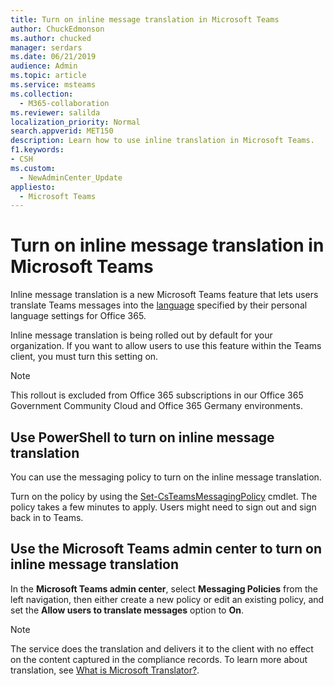 ```yaml
---
title: Turn on inline message translation in Microsoft Teams
author: ChuckEdmonson
ms.author: chucked
manager: serdars
ms.date: 06/21/2019
audience: Admin
ms.topic: article
ms.service: msteams
ms.collection: 
  - M365-collaboration
ms.reviewer: salilda
localization_priority: Normal
search.appverid: MET150
description: Learn how to use inline translation in Microsoft Teams.
f1.keywords:
- CSH
ms.custom: 
  - NewAdminCenter_Update
appliesto: 
  - Microsoft Teams
---
```


Turn on inline message translation in Microsoft Teams 
=================================================

Inline message translation is a new Microsoft Teams feature that lets users translate Teams messages into the [language](https://support.office.com/article/translate-a-message-in-teams-d8926ce9-d6a6-47df-a416-f1adb62d3194) specified by their personal language settings for Office 365.

Inline message translation is being rolled out by default for your organization. If you want to allow users to use this feature within the Teams client, you must turn this setting on.

> [!NOTE]
>This rollout is excluded from Office 365 subscriptions in our Office 365 Government Community Cloud and Office 365 Germany environments.

## Use PowerShell to turn on inline message translation

You can use the messaging policy to turn on the inline message translation.

Turn on the policy by using the [Set-CsTeamsMessagingPolicy](https://docs.microsoft.com/powershell/module/skype/set-csteamsmessagingpolicy?view=skype-ps) cmdlet. The policy takes a few minutes to apply. Users might need to sign out and sign back in to Teams.

## Use the Microsoft Teams admin center to turn on inline message translation

In the **Microsoft Teams admin center**, select **Messaging Policies** from the left navigation, then either create a new policy or edit an existing policy, and set the **Allow users to translate messages** option to **On**.

> [!NOTE]
> The service does the translation and delivers it to the client with no effect on the content captured in the compliance records. To learn more about translation, see [What is Microsoft Translator?](https://docs.microsoft.com/azure/cognitive-services/translator/translator-info-overview).